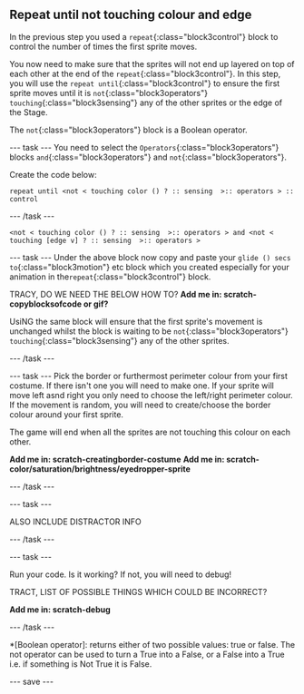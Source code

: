 ## Repeat until not touching colour and edge

In the previous step you used a `repeat`{:class="block3control"} block to control the number of times the first sprite moves. 

You now need to make sure that the sprites will not end up layered on top of each other at the end of the `repeat`{:class="block3control"}. In this step, you will use the `repeat until`{:class="block3control"} to ensure the first sprite moves until it is `not`{:class="block3operators"} `touching`{:class="block3sensing"} any of the other sprites or the edge of the Stage.

The `not`{:class="block3operators"} block is a Boolean operator.

--- task ---
You need to select the `Operators`{:class="block3operators"} blocks `and`{:class="block3operators"} and `not`{:class="block3operators"}.

Create the code below:
```blocks3
repeat until <not < touching color () ? :: sensing  >:: operators > :: control
```
--- /task ---

```blocks3
<not < touching color () ? :: sensing  >:: operators > and <not < touching [edge v] ? :: sensing  >:: operators > 
```
--- task ---
Under the above block now copy and paste your `glide () secs to`{:class="block3motion"} etc block which you created especially for your animation in the`repeat`{:class="block3control"} block.

TRACY, DO WE NEED THE BELOW HOW TO?
**Add me in: scratch-copyblocksofcode or gif?**

UsiNG the same block will ensure that the first sprite's movement is unchanged whilst the block is waiting to be `not`{:class="block3operators"} `touching`{:class="block3sensing"} any of the other sprites.

--- /task ---

--- task ---
Pick the border or furthermost perimeter colour from your first costume. If there isn't one you will need to make one. If your sprite will move left asnd right you only need to choose the left/right perimeter colour. If the movement is random, you will need to create/choose the border colour around your first sprite.

The game will end when all the sprites are not touching this colour on each other.

**Add me in: scratch-creatingborder-costume**
**Add me in: scratch-color/saturation/brightness/eyedropper-sprite**

--- /task ---

--- task ---

ALSO INCLUDE DISTRACTOR INFO

--- /task ---

--- task ---

Run your code. Is it working? If not, you will need to debug!

TRACT, LIST OF POSSIBLE THINGS WHICH COULD BE INCORRECT?

**Add me in: scratch-debug**

--- /task ---

*[Boolean operator]: returns either of two possible values: true or false. The not operator can be used to turn a True into a False, or a False into a True i.e. if something is Not True it is False.

--- save ---

